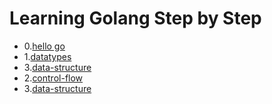 # Learning Golang Step by Step

- 0.[hello go](https://gitpitch.com/allroundtesters/Go-Steps/master)
- 1.[datatypes](https://gitpitch.com/allroundtesters/Go-Steps/datatypes)
- 3.[data-structure](https://gitpitch.com/allroundtesters/Go-Steps/data-structure)
- 2.[control-flow](https://gitpitch.com/allroundtesters/Go-Steps/control-flow)
- 3.[data-structure](https://gitpitch.com/allroundtesters/Go-Steps/data-structure)
